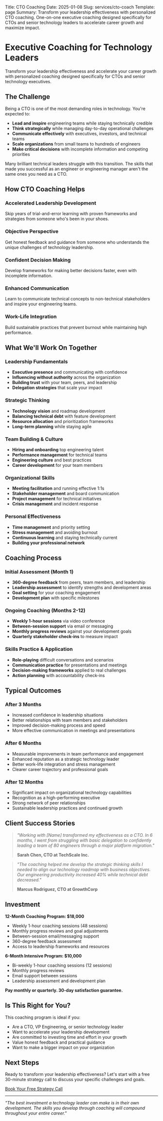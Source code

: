 Title: CTO Coaching
Date: 2025-01-08
Slug: services/cto-coach
Template: page
Summary: Transform your leadership effectiveness with personalized CTO coaching. One-on-one executive coaching designed specifically for CTOs and senior technology leaders to accelerate career growth and maximize impact.

# Executive Coaching for Technology Leaders

Transform your leadership effectiveness and accelerate your career growth with personalized coaching designed specifically for CTOs and senior technology executives.

## The Challenge

Being a CTO is one of the most demanding roles in technology. You're expected to:

- **Lead and inspire** engineering teams while staying technically credible
- **Think strategically** while managing day-to-day operational challenges  
- **Communicate effectively** with executives, investors, and technical teams
- **Scale organizations** from small teams to hundreds of engineers
- **Make critical decisions** with incomplete information and competing priorities

Many brilliant technical leaders struggle with this transition. The skills that made you successful as an engineer or engineering manager aren't the same ones you need as a CTO.

## How CTO Coaching Helps

### Accelerated Leadership Development
Skip years of trial-and-error learning with proven frameworks and strategies from someone who's been in your shoes.

### Objective Perspective
Get honest feedback and guidance from someone who understands the unique challenges of technology leadership.

### Confident Decision Making
Develop frameworks for making better decisions faster, even with incomplete information.

### Enhanced Communication
Learn to communicate technical concepts to non-technical stakeholders and inspire your engineering teams.

### Work-Life Integration
Build sustainable practices that prevent burnout while maintaining high performance.

## What We'll Work On Together

### Leadership Fundamentals
- **Executive presence** and communicating with confidence
- **Influencing without authority** across the organization
- **Building trust** with your team, peers, and leadership
- **Delegation strategies** that scale your impact

### Strategic Thinking
- **Technology vision** and roadmap development
- **Balancing technical debt** with feature development
- **Resource allocation** and prioritization frameworks
- **Long-term planning** while staying agile

### Team Building & Culture
- **Hiring and onboarding** top engineering talent
- **Performance management** for technical teams
- **Engineering culture** and best practices
- **Career development** for your team members

### Organizational Skills
- **Meeting facilitation** and running effective 1:1s
- **Stakeholder management** and board communication
- **Project management** for technical initiatives
- **Crisis management** and incident response

### Personal Effectiveness
- **Time management** and priority setting
- **Stress management** and avoiding burnout
- **Continuous learning** and staying technically current
- **Building your professional network**

## Coaching Process

### Initial Assessment (Month 1)
- **360-degree feedback** from peers, team members, and leadership
- **Leadership assessment** to identify strengths and development areas  
- **Goal setting** for your coaching engagement
- **Development plan** with specific milestones

### Ongoing Coaching (Months 2-12)
- **Weekly 1-hour sessions** via video conference
- **Between-session support** via email or messaging
- **Monthly progress reviews** against your development goals
- **Quarterly stakeholder check-ins** to measure impact

### Skills Practice & Application
- **Role-playing** difficult conversations and scenarios
- **Communication practice** for presentations and meetings
- **Decision-making frameworks** applied to real challenges
- **Action planning** with accountability check-ins

## Typical Outcomes

### After 3 Months
- Increased confidence in leadership situations
- Better relationships with team members and stakeholders
- Improved decision-making process and speed
- More effective communication in meetings and presentations

### After 6 Months  
- Measurable improvements in team performance and engagement
- Enhanced reputation as a strategic technology leader
- Better work-life integration and stress management
- Clearer career trajectory and professional goals

### After 12 Months
- Significant impact on organizational technology capabilities
- Recognition as a high-performing executive
- Strong network of peer relationships
- Sustainable leadership practices and continued growth

## Client Success Stories

> *"Working with [Name] transformed my effectiveness as a CTO. In 6 months, I went from struggling with basic delegation to confidently leading a team of 80 engineers through a major platform migration."*
> 
> **Sarah Chen, CTO at TechScale Inc.**

> *"The coaching helped me develop the strategic thinking skills I needed to align our technology roadmap with business objectives. Our engineering productivity increased 40% while technical debt decreased."*
> 
> **Marcus Rodriguez, CTO at GrowthCorp**

## Investment

**12-Month Coaching Program: $18,000**
- Weekly 1-hour coaching sessions (48 sessions)
- Monthly progress reviews and goal adjustments
- Between-session email/messaging support
- 360-degree feedback assessment
- Access to leadership frameworks and resources

**6-Month Intensive Program: $10,000**
- Bi-weekly 1-hour coaching sessions (12 sessions)
- Monthly progress reviews
- Email support between sessions
- Leadership assessment and development plan

**Pay monthly or quarterly. 30-day satisfaction guarantee.**

## Is This Right for You?

This coaching program is ideal if you:

- Are a CTO, VP Engineering, or senior technology leader
- Want to accelerate your leadership development
- Are committed to investing time and effort in your growth
- Value honest feedback and practical guidance
- Want to make a bigger impact on your organization

## Next Steps

Ready to transform your leadership effectiveness? Let's start with a free 30-minute strategy call to discuss your specific challenges and goals.

<div class="text-center mt-5">
<a href="/contact/" class="btn btn-primary btn-lg">Book Your Free Strategy Call</a>
</div>

---

*"The best investment a technology leader can make is in their own development. The skills you develop through coaching will compound throughout your entire career."*
